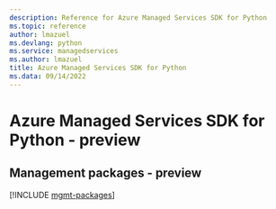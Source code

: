 ```yaml
---
description: Reference for Azure Managed Services SDK for Python
ms.topic: reference
author: lmazuel
ms.devlang: python
ms.service: managedservices
ms.author: lmazuel
title: Azure Managed Services SDK for Python
ms.data: 09/14/2022
---
```

# Azure Managed Services SDK for Python - preview

## Management packages - preview
[!INCLUDE [mgmt-packages](managed-services-mgmt-index.md)]
